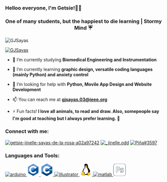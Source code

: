 ### Helloo everyone, I'm Getsie!🌻✨

<h3 align="center">One of many students, but the happiest to die learning | Stormy Mind ☔️</h3>

<p align="left"> <img src="https://komarev.com/ghpvc/?username=GJSayas&label=Profile%20views&color=0e75b6&style=flat" alt="GJSayas" /> </p>
<p align="left"> <a href="https://github.com/ryo-ma/github-profile-trophy"><img src="https://github-profile-trophy.vercel.app/?username=GJSayas" alt="GJSayas" /></a> </p>

- 🦾 I’m currently studying **Biomedical Engineering and Instrumentation**

- 🌱 I’m currently learning **graphic design, versatile coding languages (mainly Python) and anxiety control**

- 🤝 I’m looking for help with **Python, Movile App Design and Website Development**

- 📫 You can reach me at **gjsayas.03@ieee.org**

- ⚡ Fun facts! **I love all animals, to read and draw. Also, somepeople say I'm good at teaching but I always prefer learning. 🦜**

<h3 align="left">Connect with me:</h3>
<p align="left">
<a href="https://linkedin.com/in/getsie-jinelle-sayas-de-la-rosa-a02a97242" target="blank"><img align="center" src="https://raw.githubusercontent.com/rahuldkjain/github-profile-readme-generator/master/src/images/icons/Social/linked-in-alt.svg" alt="getsie-jinelle-sayas-de-la-rosa-a02a97242" height="30" width="40" /></a>
<a href="https://instagram.com/_jinelle.odd" target="blank"><img align="center" src="https://raw.githubusercontent.com/rahuldkjain/github-profile-readme-generator/master/src/images/icons/Social/instagram.svg" alt="_jinelle.odd" height="30" width="40" /></a>
<a href="https://discord.gg/Piña#3597" target="blank"><img align="center" src="https://raw.githubusercontent.com/rahuldkjain/github-profile-readme-generator/master/src/images/icons/Social/discord.svg" alt="Piña#3597" height="30" width="40" /></a></p>

<h3 align="left">Languages and Tools:</h3>
<p align="left"> <a href="https://www.arduino.cc/" target="_blank" rel="noreferrer"> <img src="https://cdn.worldvectorlogo.com/logos/arduino-1.svg" alt="arduino" width="40" height="40"/> </a> <a href="https://www.cprogramming.com/" target="_blank" rel="noreferrer"> <img src="https://raw.githubusercontent.com/devicons/devicon/master/icons/c/c-original.svg" alt="c" width="40" height="40"/> </a> <a href="https://www.w3schools.com/cpp/" target="_blank" rel="noreferrer"> <img src="https://raw.githubusercontent.com/devicons/devicon/master/icons/cplusplus/cplusplus-original.svg" alt="cplusplus" width="40" height="40"/> </a> <a href="https://www.adobe.com/in/products/illustrator.html" target="_blank" rel="noreferrer"> <img src="https://www.vectorlogo.zone/logos/adobe_illustrator/adobe_illustrator-icon.svg" alt="illustrator" width="40" height="40"/> </a> <a href="https://www.linux.org/" target="_blank" rel="noreferrer"> <img src="https://raw.githubusercontent.com/devicons/devicon/master/icons/linux/linux-original.svg" alt="linux" width="40" height="40"/> </a> <a href="https://www.mathworks.com/" target="_blank" rel="noreferrer"> <img src="https://upload.wikimedia.org/wikipedia/commons/2/21/Matlab_Logo.png" alt="matlab" width="40" height="40"/> </a> <a href="https://www.photoshop.com/en" target="_blank" rel="noreferrer"> <img src="https://raw.githubusercontent.com/devicons/devicon/master/icons/photoshop/photoshop-line.svg" alt="photoshop" width="40" height="40"/> </a> </p>
